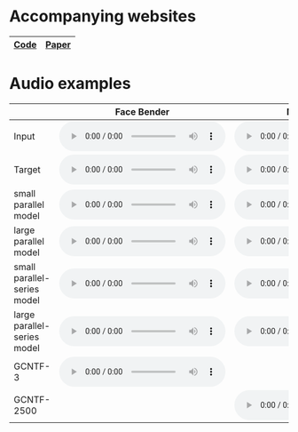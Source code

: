 # Accompanying websites

| [Code](https://github.com/ville14/KLANN) | [Paper]() |
| ------------- | ------------- |

# Audio examples

| | Face Bender | MCompressor | LA-2A |
| ------------- | ------------- | ------------- | ------------- |
| Input | <audio controls><source src="{{site.baseurl}}/facebender-example/facebender-rndamp-input.wav" type="audio/ogg"><source src="{{site.baseurl}}/facebender-example/facebender-rndamp-input.wav" type="audio/ogg">Your browser does not support the audio tag.</audio> | <audio controls><source src="{{site.baseurl}}/mcompressor-example/mcomp-rndamp-A1msR1000ms-input.wav" type="audio/ogg"><source src="{{site.baseurl}}/mcompressor-example/mcomp-rndamp-A1msR1000ms-input.wav" type="audio/ogg">Your browser does not support the audio tag.</audio> | <audio controls><source src="{{site.baseurl}}/la-2a-example/la2a-input.wav" type="audio/ogg"><source src="{{site.baseurl}}/la-2a-example/la2a-input.wav" type="audio/ogg">Your browser does not support the audio tag.</audio> |
| Target | <audio controls><source src="{{site.baseurl}}/facebender-example/facebender-rndamp-target.wav" type="audio/ogg"><source src="{{site.baseurl}}/facebender-example/facebender-rndamp-target.wav" type="audio/ogg">Your browser does not support the audio tag.</audio> | <audio controls><source src="{{site.baseurl}}/mcompressor-example/mcomp-rndamp-A1msR1000ms-target.wav" type="audio/ogg"><source src="{{site.baseurl}}/mcompressor-example/mcomp-rndamp-A1msR1000ms-target.wav" type="audio/ogg">Your browser does not support the audio tag.</audio> | <audio controls><source src="{{site.baseurl}}/la-2a-example/la2a-target.wav" type="audio/ogg"><source src="{{site.baseurl}}/la-2a-example/la2a-target.wav" type="audio/ogg">Your browser does not support the audio tag.</audio> | 
| small parallel model | <audio controls><source src="{{site.baseurl}}/facebender-example/facebender-rndamp_small_MODEL1_hat.wav" type="audio/ogg"><source src="{{site.baseurl}}/facebender-example/facebender-rndamp_small_MODEL1_hat.wav.wav" type="audio/ogg">Your browser does not support the audio tag.</audio> | <audio controls><source src="{{site.baseurl}}/mcompressor-example/mcomp-rndamp-A1msR1000ms_small_MODEL1_hat.wav" type="audio/ogg"><source src="{{site.baseurl}}/mcompressor-example/mcomp-rndamp-A1msR1000ms_small_MODEL1_hat.wav" type="audio/ogg">Your browser does not support the audio tag.</audio> | <audio controls><source src="{{site.baseurl}}/la-2a-example/la2a_small_MODEL1_hat.wav" type="audio/ogg"><source src="{{site.baseurl}}/la-2a-example/la2a_small_MODEL1_hat.wav" type="audio/ogg">Your browser does not support the audio tag.</audio> |
| large parallel model | <audio controls><source src="{{site.baseurl}}/facebender-example/facebender-rndamp_large_MODEL1_hat.wav" type="audio/ogg"><source src="{{site.baseurl}}/facebender-example/facebender-rndamp_large_MODEL1_hat.wav" type="audio/ogg">Your browser does not support the audio tag.</audio> | <audio controls><source src="{{site.baseurl}}/mcompressor-example/mcomp-rndamp-A1msR1000ms_large_MODEL1_hat.wav" type="audio/ogg"><source src="{{site.baseurl}}/mcompressor-example/mcomp-rndamp-A1msR1000ms_large_MODEL1_hat.wav" type="audio/ogg">Your browser does not support the audio tag.</audio> | <audio controls><source src="{{site.baseurl}}/la-2a-example/la2a_large_MODEL1_hat.wav" type="audio/ogg"><source src="{{site.baseurl}}/la-2a-example/la2a_large_MODEL1_hat.wav" type="audio/ogg">Your browser does not support the audio tag.</audio> |
| small parallel-series model | <audio controls><source src="{{site.baseurl}}/facebender-example/facebender-rndamp_small_MODEL2_hat.wav" type="audio/ogg"><source src="{{site.baseurl}}/facebender-example/facebender-rndamp_small_MODEL2_hat.wav" type="audio/ogg">Your browser does not support the audio tag.</audio> | <audio controls><source src="{{site.baseurl}}/mcompressor-example/mcomp-rndamp-A1msR1000ms_small_MODEL2_hat.wav" type="audio/ogg"><source src="{{site.baseurl}}/mcompressor-example/mcomp-rndamp-A1msR1000ms_small_MODEL2_hat.wav" type="audio/ogg">Your browser does not support the audio tag.</audio> | <audio controls><source src="{{site.baseurl}}/la-2a-example/la2a_small_MODEL2_hat.wav" type="audio/ogg"><source src="{{site.baseurl}}/la-2a-example/la2a_small_MODEL2_hat.wav" type="audio/ogg">Your browser does not support the audio tag.</audio> |
| large parallel-series model | <audio controls><source src="{{site.baseurl}}/facebender-example/facebender-rndamp_large_MODEL2_hat.wav" type="audio/ogg"><source src="{{site.baseurl}}/facebender-example/facebender-rndamp_large_MODEL2_hat.wav" type="audio/ogg">Your browser does not support the audio tag.</audio> | <audio controls><source src="{{site.baseurl}}/mcompressor-example/mcomp-rndamp-A1msR1000ms_large_MODEL2_hat.wav" type="audio/ogg"><source src="{{site.baseurl}}/mcompressor-example/mcomp-rndamp-A1msR1000ms_large_MODEL2_hat.wav" type="audio/ogg">Your browser does not support the audio tag.</audio> | <audio controls><source src="{{site.baseurl}}/la-2a-example/la2a_large_MODEL2_hat.wav" type="audio/ogg"><source src="{{site.baseurl}}/la-2a-example/la2a_large_MODEL2_hat.wav" type="audio/ogg">Your browser does not support the audio tag.</audio> |
| GCNTF-3 | <audio controls><source src="{{site.baseurl}}/facebender-example/facebender-rndamp_GCNTF3.wav" type="audio/ogg"><source src="{{site.baseurl}}/facebender-example/facebender-rndamp_GCNTF3.wav" type="audio/ogg">Your browser does not support the audio tag.</audio> |  | <audio controls><source src="{{site.baseurl}}/la-2a-example/la2a-GCNTF3.wav" type="audio/ogg"><source src="{{site.baseurl}}/la-2a-example/la2a-GCNTF3.wav" type="audio/ogg">Your browser does not support the audio tag.</audio> |
| GCNTF-2500 |  | <audio controls><source src="{{site.baseurl}}/mcompressor-example/mcomp-rndamp-A1msR1000ms_GCNTF2500.wav" type="audio/ogg"><source src="{{site.baseurl}}/mcompressor-example/mcomp-rndamp-A1msR1000ms_GCNTF2500.wav" type="audio/ogg">Your browser does not support the audio tag.</audio> |  |
